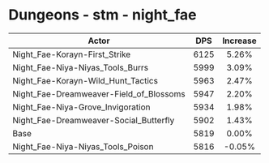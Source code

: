 # Dungeons - stm - night_fae
| Actor | DPS | Increase |
|---|:---:|:---:|
|Night_Fae-Korayn-First_Strike|6125|5.26%|
|Night_Fae-Niya-Niyas_Tools_Burrs|5999|3.09%|
|Night_Fae-Korayn-Wild_Hunt_Tactics|5963|2.47%|
|Night_Fae-Dreamweaver-Field_of_Blossoms|5947|2.20%|
|Night_Fae-Niya-Grove_Invigoration|5934|1.98%|
|Night_Fae-Dreamweaver-Social_Butterfly|5902|1.43%|
|Base|5819|0.00%|
|Night_Fae-Niya-Niyas_Tools_Poison|5816|-0.05%|
